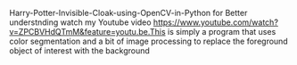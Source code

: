 Harry-Potter-Invisible-Cloak-using-OpenCV-in-Python
for Better understnding watch my Youtube video https://www.youtube.com/watch?v=ZPCBVHdQTmM&feature=youtu.be.This is simply a program that uses color segmentation and a bit of image processing to replace the foreground object of interest with the background
